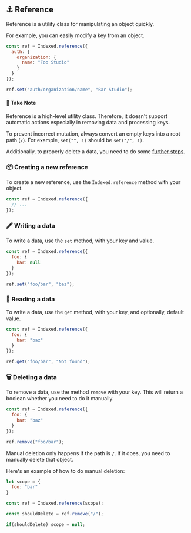 ## :anchor: Reference

Reference is a utility class for manipulating an object quickly.

For example, you can easily modify a key from an object.

```javascript
const ref = Indexed.reference({
  auth: {
    organization: {
      name: "Foo Studio"
    }
  }
});

ref.set("auth/organization/name", "Bar Studio");
```

#### :rotating_light: Take Note

Reference is a high-level utility class. Therefore, it doesn't support automatic actions especially in removing data and processing keys.

To prevent incorrect mutation, always convert an empty keys into a root path (`/`). For example, `set("", 1)` should be `set("/", 1)`.

Additionally, to properly delete a data, you need to do some [further steps](#wastebasket-deleting-a-data).

### :package: Creating a new reference

To create a new reference, use the `Indexed.reference` method with your object.

```javascript
const ref = Indexed.reference({
  // ...
});
```

### :fountain_pen: Writing a data

To write a data, use the `set` method, with your key and value.

```javascript
const ref = Indexed.reference({
  foo: {
    bar: null
  }
});

ref.set("foo/bar", "baz");
```

### :mag_right: Reading a data

To write a data, use the `get` method, with your key, and optionally, default value.

```javascript
const ref = Indexed.reference({
  foo: {
    bar: "baz"
  }
});

ref.get("foo/bar", "Not found");
```

### :wastebasket: Deleting a data

To remove a data, use the method `remove` with your key. This will return a boolean whether you need to do it manually.

```javascript
const ref = Indexed.reference({
  foo: {
    bar: "baz"
  }
});

ref.remove("foo/bar");
```

Manual deletion only happens if the path is `/`. If it does, you need to manually delete that object.

Here's an example of how to do manual deletion:

```javascript
let scope = {
  foo: "bar"
}

const ref = Indexed.reference(scope);

const shouldDelete = ref.remove("/");

if(shouldDelete) scope = null;
```
